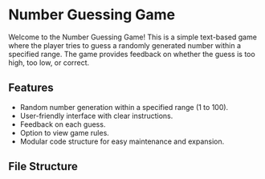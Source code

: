 # Number Guessing Game

Welcome to the Number Guessing Game! This is a simple text-based game where the player tries to guess a randomly generated number within a specified range. The game provides feedback on whether the guess is too high, too low, or correct.

## Features

- Random number generation within a specified range (1 to 100).
- User-friendly interface with clear instructions.
- Feedback on each guess.
- Option to view game rules.
- Modular code structure for easy maintenance and expansion.

## File Structure

